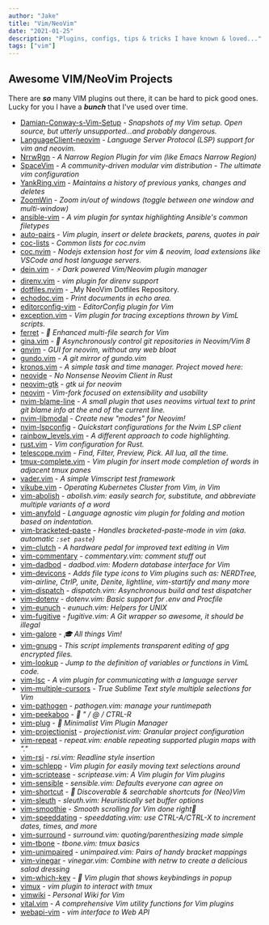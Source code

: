 ```yaml
---
author: "Jake"
title: "Vim/NeoVim"
date: "2021-01-25"
description: "Plugins, configs, tips & tricks I have known & loved..."
tags: ["vim"]
---
```


## Awesome VIM/NeoVim Projects

There are **_so_** many VIM plugins out
there, it can be hard to pick good ones.
Lucky for you I have a **_bunch_** that
I've used over time.
<!--more-->

- [Damian-Conway-s-Vim-Setup](https://github.com/thoughtstream/Damian-Conway-s-Vim-Setup) - _Snapshots of my Vim setup. Open source, but utterly unsupported...and probably dangerous._
- [LanguageClient-neovim](https://github.com/autozimu/LanguageClient-neovim) - _Language Server Protocol (LSP) support for vim and neovim._
- [NrrwRgn](https://github.com/chrisbra/NrrwRgn) - _A Narrow Region Plugin for vim (like Emacs Narrow Region)_
- [SpaceVim](https://github.com/SpaceVim/SpaceVim) - _A community-driven modular vim distribution - The ultimate vim configuration_
- [YankRing.vim](https://github.com/vim-scripts/YankRing.vim) - _Maintains a history of previous yanks, changes and deletes_
- [ZoomWin](https://github.com/vim-scripts/ZoomWin) - _Zoom in/out  of windows (toggle between one window and multi-window)_
- [ansible-vim](https://github.com/pearofducks/ansible-vim) - _A vim plugin for syntax highlighting Ansible's common filetypes_
- [auto-pairs](https://github.com/jiangmiao/auto-pairs) - _Vim plugin, insert or delete brackets, parens, quotes in pair_
- [coc-lists](https://github.com/neoclide/coc-lists) - _Common lists for coc.nvim_
- [coc.nvim](https://github.com/neoclide/coc.nvim) - _Nodejs extension host for vim & neovim, load extensions like VSCode and host language servers._
- [dein.vim](https://github.com/Shougo/dein.vim) - _:zap: Dark powered Vim/Neovim plugin manager_
- [direnv.vim](https://github.com/direnv/direnv.vim) - _vim plugin for direnv support_
- [dotfiles.nvim](https://github.com/JakeLogemann/dotfiles.nvim) - _My NeoVim Dotfiles Repository.
- [echodoc.vim](https://github.com/Shougo/echodoc.vim) - _Print documents in echo area._
- [editorconfig-vim](https://github.com/editorconfig/editorconfig-vim) - _EditorConfig plugin for Vim_
- [exception.vim](https://github.com/tweekmonster/exception.vim) - _Vim plugin for tracing exceptions thrown by VimL scripts._
- [ferret](https://github.com/wincent/ferret) - _🐀 Enhanced multi-file search for Vim_
- [gina.vim](https://github.com/lambdalisue/gina.vim) - _👣  Asynchronously control git repositories in Neovim/Vim 8_
- [gnvim](https://github.com/vhakulinen/gnvim) - _GUI for neovim, without any web bloat_
- [gundo.vim](https://github.com/sjl/gundo.vim) - _A git mirror of gundo.vim_
- [kronos.vim](https://github.com/soywod/kronos.vim) - _A simple task and time manager. Project moved here:_
- [neovide](https://github.com/Kethku/neovide) - _No Nonsense Neovim Client in Rust_
- [neovim-gtk](https://github.com/daa84/neovim-gtk) - _gtk ui for neovim_
- [neovim](https://github.com/neovim/neovim) - _Vim-fork focused on extensibility and usability_
- [nvim-blame-line](https://github.com/tveskag/nvim-blame-line) - _A small plugin that uses neovims virtual text to print git blame info at the end of the current line._
- [nvim-libmodal](https://github.com/Iron-E/nvim-libmodal) - _Create new "modes" for Neovim!_
- [nvim-lspconfig](https://github.com/neovim/nvim-lspconfig) - _Quickstart configurations for the Nvim LSP client_
- [rainbow_levels.vim](https://github.com/thiagoalessio/rainbow_levels.vim) - _A different approach to code highlighting._
- [rust.vim](https://github.com/rust-lang/rust.vim) - _Vim configuration for Rust._
- [telescope.nvim](https://github.com/nvim-telescope/telescope.nvim) - _Find, Filter, Preview, Pick. All lua, all the time._
- [tmux-complete.vim](https://github.com/wellle/tmux-complete.vim) - _Vim plugin for insert mode completion of words in adjacent tmux panes_
- [vader.vim](https://github.com/junegunn/vader.vim) - _A simple Vimscript test framework_
- [vikube.vim](https://github.com/c9s/vikube.vim) - _Operating Kubernetes Cluster from Vim, in Vim_
- [vim-abolish](https://github.com/tpope/vim-abolish) - _abolish.vim: easily search for, substitute, and abbreviate multiple variants of a word_
- [vim-anyfold](https://github.com/pseewald/vim-anyfold) - _Language agnostic vim plugin for folding and motion based on indentation._
- [vim-bracketed-paste](https://github.com/ConradIrwin/vim-bracketed-paste) - _Handles bracketed-paste-mode in vim (aka. automatic `:set paste`)_
- [vim-clutch](https://github.com/alevchuk/vim-clutch) - _A hardware pedal for improved text editing in Vim_
- [vim-commentary](https://github.com/tpope/vim-commentary) - _commentary.vim: comment stuff out_
- [vim-dadbod](https://github.com/tpope/vim-dadbod) - _dadbod.vim: Modern database interface for Vim_
- [vim-devicons](https://github.com/ryanoasis/vim-devicons) - _Adds file type icons to Vim plugins such as: NERDTree, vim-airline, CtrlP, unite, Denite, lightline, vim-startify and many more_
- [vim-dispatch](https://github.com/tpope/vim-dispatch) - _dispatch.vim: Asynchronous build and test dispatcher_
- [vim-dotenv](https://github.com/tpope/vim-dotenv) - _dotenv.vim: Basic support for .env and Procfile_
- [vim-eunuch](https://github.com/tpope/vim-eunuch) - _eunuch.vim: Helpers for UNIX_
- [vim-fugitive](https://github.com/tpope/vim-fugitive) - _fugitive.vim: A Git wrapper so awesome, it should be illegal_
- [vim-galore](https://github.com/mhinz/vim-galore) - _:mortar_board: All things Vim!_
- [vim-gnupg](https://github.com/jamessan/vim-gnupg) - _This script implements transparent editing of gpg encrypted files._
- [vim-lookup](https://github.com/mhinz/vim-lookup) - _Jump to the definition of variables or functions in VimL code._
- [vim-lsc](https://github.com/natebosch/vim-lsc) - _A vim plugin for communicating with a language server_
- [vim-multiple-cursors](https://github.com/terryma/vim-multiple-cursors) - _True Sublime Text style multiple selections for Vim_
- [vim-pathogen](https://github.com/tpope/vim-pathogen) - _pathogen.vim: manage your runtimepath_
- [vim-peekaboo](https://github.com/junegunn/vim-peekaboo) - _:eyes: " / @ / CTRL-R_
- [vim-plug](https://github.com/junegunn/vim-plug) - _:hibiscus: Minimalist Vim Plugin Manager_
- [vim-projectionist](https://github.com/tpope/vim-projectionist) - _projectionist.vim: Granular project configuration_
- [vim-repeat](https://github.com/tpope/vim-repeat) - _repeat.vim: enable repeating supported plugin maps with "."_
- [vim-rsi](https://github.com/tpope/vim-rsi) - _rsi.vim: Readline style insertion_
- [vim-schlepp](https://github.com/zirrostig/vim-schlepp) - _Vim plugin for easily moving text selections around_
- [vim-scriptease](https://github.com/tpope/vim-scriptease) - _scriptease.vim: A Vim plugin for Vim plugins_
- [vim-sensible](https://github.com/tpope/vim-sensible) - _sensible.vim: Defaults everyone can agree on_
- [vim-shortcut](https://github.com/sunaku/vim-shortcut) - _💇 Discoverable & searchable shortcuts for (Neo)Vim_
- [vim-sleuth](https://github.com/tpope/vim-sleuth) - _sleuth.vim: Heuristically set buffer options_
- [vim-smoothie](https://github.com/psliwka/vim-smoothie) - _Smooth scrolling for Vim done right🥤_
- [vim-speeddating](https://github.com/tpope/vim-speeddating) - _speeddating.vim: use CTRL-A/CTRL-X to increment dates, times, and more_
- [vim-surround](https://github.com/tpope/vim-surround) - _surround.vim: quoting/parenthesizing made simple_
- [vim-tbone](https://github.com/tpope/vim-tbone) - _tbone.vim: tmux basics_
- [vim-unimpaired](https://github.com/tpope/vim-unimpaired) - _unimpaired.vim: Pairs of handy bracket mappings_
- [vim-vinegar](https://github.com/tpope/vim-vinegar) - _vinegar.vim: Combine with netrw to create a delicious salad dressing_
- [vim-which-key](https://github.com/liuchengxu/vim-which-key) - _:tulip: Vim plugin that shows keybindings in popup_
- [vimux](https://github.com/benmills/vimux) - _vim plugin to interact with tmux_
- [vimwiki](https://github.com/vimwiki/vimwiki) - _Personal Wiki for Vim_
- [vital.vim](https://github.com/vim-jp/vital.vim) - _A comprehensive Vim utility functions for Vim plugins_
- [webapi-vim](https://github.com/mattn/webapi-vim) - _vim interface to Web API_
